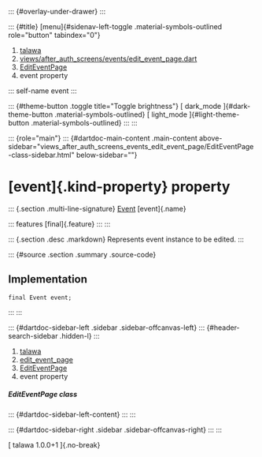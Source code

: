 ::: {#overlay-under-drawer}
:::

::: {#title}
[menu]{#sidenav-left-toggle .material-symbols-outlined role="button"
tabindex="0"}

1.  [talawa](../../index.html)
2.  [views/after_auth_screens/events/edit_event_page.dart](../../views_after_auth_screens_events_edit_event_page/)
3.  [EditEventPage](../../views_after_auth_screens_events_edit_event_page/EditEventPage-class.html)
4.  event property

::: self-name
event
:::

::: {#theme-button .toggle title="Toggle brightness"}
[ dark_mode ]{#dark-theme-button .material-symbols-outlined} [
light_mode ]{#light-theme-button .material-symbols-outlined}
:::
:::

::: {role="main"}
::: {#dartdoc-main-content .main-content above-sidebar="views_after_auth_screens_events_edit_event_page/EditEventPage-class-sidebar.html" below-sidebar=""}
<div>

# [event]{.kind-property} property

</div>

::: {.section .multi-line-signature}
[Event](../../models_events_event_model/Event-class.html) [event]{.name}

::: features
[final]{.feature}
:::
:::

::: {.section .desc .markdown}
Represents event instance to be edited.
:::

::: {#source .section .summary .source-code}
## Implementation

``` language-dart
final Event event;
```
:::
:::

::: {#dartdoc-sidebar-left .sidebar .sidebar-offcanvas-left}
::: {#header-search-sidebar .hidden-l}
:::

1.  [talawa](../../index.html)
2.  [edit_event_page](../../views_after_auth_screens_events_edit_event_page/)
3.  [EditEventPage](../../views_after_auth_screens_events_edit_event_page/EditEventPage-class.html)
4.  event property

##### EditEventPage class

::: {#dartdoc-sidebar-left-content}
:::
:::

::: {#dartdoc-sidebar-right .sidebar .sidebar-offcanvas-right}
:::
:::

[ talawa 1.0.0+1 ]{.no-break}
